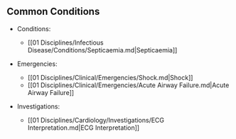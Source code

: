 ## Common Conditions
<!-- QueryToSerialize: list rows.file.link from "01 Disciplines" where  contains(Rotations, "[" + this.file.name + "](" + replace(this.file.folder + "/" + this.file.name + "." + this.file.ext, " ", "%20")   + ")") OR contains(Rotations, this.file.link) group by reverse(split(file.folder, "/"))[0] -->
<!-- SerializedQuery: list rows.file.link from "01 Disciplines" where  contains(Rotations, "[" + this.file.name + "](" + replace(this.file.folder + "/" + this.file.name + "." + this.file.ext, " ", "%20")   + ")") OR contains(Rotations, this.file.link) group by reverse(split(file.folder, "/"))[0] -->
- Conditions: 
    - [[01 Disciplines/Infectious Disease/Conditions/Septicaemia.md|Septicaemia]]

- Emergencies: 
    - [[01 Disciplines/Clinical/Emergencies/Shock.md|Shock]]
    - [[01 Disciplines/Clinical/Emergencies/Acute Airway Failure.md|Acute Airway Failure]]

- Investigations: 
    - [[01 Disciplines/Cardiology/Investigations/ECG Interpretation.md|ECG Interpretation]]

<!-- SerializedQuery END -->
